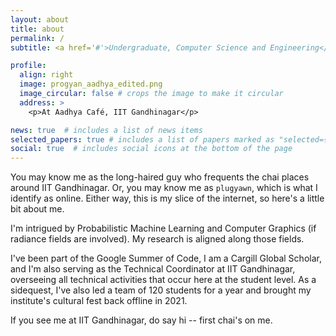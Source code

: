 ```yaml
---
layout: about
title: about
permalink: /
subtitle: <a href='#'>Undergraduate, Computer Science and Engineering</a>, IIT Gandhinagar

profile:
  align: right
  image: progyan_aadhya_edited.png
  image_circular: false # crops the image to make it circular
  address: >
    <p>At Aadhya Café, IIT Gandhinagar</p>

news: true  # includes a list of news items
selected_papers: true # includes a list of papers marked as "selected={true}"
social: true  # includes social icons at the bottom of the page
---
```


You may know me as the long-haired guy who frequents the chai places around IIT Gandhinagar. Or, you may know me as ```plugyawn```, which is what I identify as online. Either way, this is my slice of the internet, so here's a little bit about me.

I'm intrigued by Probabilistic Machine Learning and Computer Graphics (if radiance fields are involved). My research is aligned along those fields.

I've been part of the Google Summer of Code, I am a Cargill Global Scholar, and I'm also serving as the Technical Coordinator at IIT Gandhinagar, overseeing all technical activities that occur here at the student level. As a sidequest, I've also led a team of 120 students for a year and brought my institute's cultural fest back offline in 2021.

If you see me at IIT Gandhinagar, do say hi -- first chai's on me.






<!-- 
Write your biography here. Tell the world about yourself. Link to your favorite [subreddit](http://reddit.com). You can put a picture in, too. The code is already in, just name your picture `prof_pic.jpg` and put it in the `img/` folder.

Put your address / P.O. box / other info right below your picture. You can also disable any these elements by editing `profile` property of the YAML header of your `_pages/about.md`. Edit `_bibliography/papers.bib` and Jekyll will render your [publications page](/al-folio/publications/) automatically.

Link to your social media connections, too. This theme is set up to use [Font Awesome icons](http://fortawesome.github.io/Font-Awesome/) and [Academicons](https://jpswalsh.github.io/academicons/), like the ones below. Add your Facebook, Twitter, LinkedIn, Google Scholar, or just disable all of them. -->
